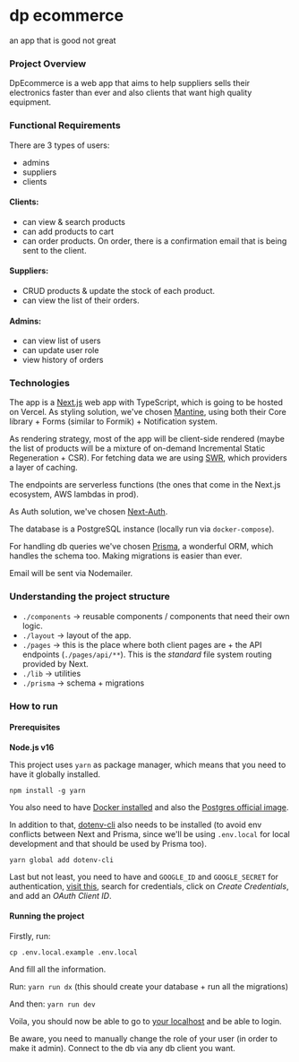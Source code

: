 # dp ecommerce

an app that is good not great

### Project Overview

DpEcommerce is a web app that aims to help suppliers sells their electronics faster than ever and also clients that want high quality equipment.

### Functional Requirements

There are 3 types of users:

- admins
- suppliers
- clients

#### Clients:

- can view & search products
- can add products to cart
- can order products. On order, there is a confirmation email that is being sent to the client.

#### Suppliers:

- CRUD products & update the stock of each product.
- can view the list of their orders.

#### Admins:

- can view list of users
- can update user role
- view history of orders

### Technologies

The app is a [Next.js](https://nextjs.org/) web app with TypeScript, which is going to be hosted on Vercel. As styling solution, we've chosen [Mantine](https://mantine.dev), using both their Core library + Forms (similar to Formik) + Notification system.

As rendering strategy, most of the app will be client-side rendered (maybe the list of products will be a mixture of on-demand Incremental Static Regeneration + CSR). For fetching data we are using [SWR](https://swr.vercel.app/), which providers a layer of caching.

The endpoints are serverless functions (the ones that come in the Next.js ecosystem, AWS lambdas in prod).

As Auth solution, we've chosen [Next-Auth](https://next-auth.js.org/).

The database is a PostgreSQL instance (locally run via `docker-compose`).

For handling db queries we've chosen [Prisma](https://www.prisma.io/), a wonderful ORM, which handles the schema too. Making migrations is easier than ever.

Email will be sent via Nodemailer.

### Understanding the project structure

- `./components` -> reusable components / components that need their own logic.
- `./layout` -> layout of the app.
- `./pages` -> this is the place where both client pages are + the API endpoints (`./pages/api/**`). This is the _standard_ file system routing provided by Next.
- `./lib` -> utilities
- `./prisma` -> schema + migrations

### How to run

#### Prerequisites

**Node.js v16**

This project uses `yarn` as package manager, which means that you need to have it globally installed.

```
npm install -g yarn
```

You also need to have [Docker installed](https://www.docker.com/products/docker-desktop/) and also the [Postgres official image](https://hub.docker.com/_/postgres).

In addition to that, [dotenv-cli](https://www.npmjs.com/package/dotenv-cli) also needs to be installed (to avoid env conflicts between Next and Prisma, since we'll be using `.env.local` for local development and that should be used by Prisma too).

```
yarn global add dotenv-cli
```

Last but not least, you need to have and `GOOGLE_ID` and `GOOGLE_SECRET` for authentication, [visit this](https://console.cloud.google.com), search for credentials, click on _Create Credentials_, and add an _OAuth Client ID_.

#### Running the project

Firstly, run:

```
cp .env.local.example .env.local
```

And fill all the information.

Run: `yarn run dx` (this should create your database + run all the migrations)

And then: `yarn run dev`

Voila, you should now be able to go to [your localhost](http://localhost:3000) and be able to login.

Be aware, you need to manually change the role of your user (in order to make it admin). Connect to the db via any db client you want.
